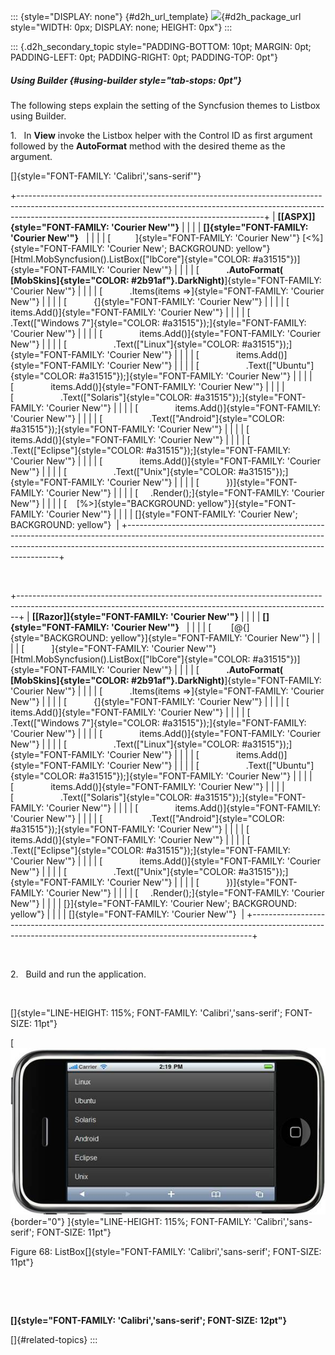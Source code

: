 ::: {style="DISPLAY: none"}
[](ms-xhelp:///?Id=d2h_url_template){#d2h_url_template} ![](!package_url!){#d2h_package_url style="WIDTH: 0px; DISPLAY: none; HEIGHT: 0px"}
:::

::: {.d2h_secondary_topic style="PADDING-BOTTOM: 10pt; MARGIN: 0pt; PADDING-LEFT: 0pt; PADDING-RIGHT: 0pt; PADDING-TOP: 0pt"}
##### Using Builder {#using-builder style="tab-stops: 0pt"}

The following steps explain the setting of the Syncfusion themes to Listbox using Builder.

1.   In **View** invoke the Listbox helper with the Control ID as first argument followed by the **AutoFormat** method with the desired theme as the argument.

[]{style="FONT-FAMILY: 'Calibri','sans-serif'"} 

+-------------------------------------------------------------------------------------------------------------------------------------------------------------------------------------------------------------------------+
| **[\[ASPX\]]{style="FONT-FAMILY: 'Courier New'"}**                                                                                                                                                                      |
|                                                                                                                                                                                                                         |
| **[]{style="FONT-FAMILY: 'Courier New'"}**                                                                                                                                                                              |
|                                                                                                                                                                                                                         |
| [          ]{style="FONT-FAMILY: 'Courier New'"} [\<%]{style="FONT-FAMILY: 'Courier New'; BACKGROUND: yellow"} [Html.MobSyncfusion().ListBox([\"lbCore\"]{style="COLOR: #a31515"})]{style="FONT-FAMILY: 'Courier New'"} |
|                                                                                                                                                                                                                         |
| [           **.AutoFormat( [MobSkins]{style="COLOR: #2b91af"}.DarkNight)**]{style="FONT-FAMILY: 'Courier New'"}                                                                                                         |
|                                                                                                                                                                                                                         |
| [           .Items(items =\>]{style="FONT-FAMILY: 'Courier New'"}                                                                                                                                                       |
|                                                                                                                                                                                                                         |
| [           {]{style="FONT-FAMILY: 'Courier New'"}                                                                                                                                                                      |
|                                                                                                                                                                                                                         |
| [               items.Add()]{style="FONT-FAMILY: 'Courier New'"}                                                                                                                                                        |
|                                                                                                                                                                                                                         |
| [                   .Text([\"Windows 7\"]{style="COLOR: #a31515"});]{style="FONT-FAMILY: 'Courier New'"}                                                                                                                |
|                                                                                                                                                                                                                         |
| [               items.Add()]{style="FONT-FAMILY: 'Courier New'"}                                                                                                                                                        |
|                                                                                                                                                                                                                         |
| [                   .Text([\"Linux\"]{style="COLOR: #a31515"});]{style="FONT-FAMILY: 'Courier New'"}                                                                                                                    |
|                                                                                                                                                                                                                         |
| [               items.Add()]{style="FONT-FAMILY: 'Courier New'"}                                                                                                                                                        |
|                                                                                                                                                                                                                         |
| [                   .Text([\"Ubuntu\"]{style="COLOR: #a31515"});]{style="FONT-FAMILY: 'Courier New'"}                                                                                                                   |
|                                                                                                                                                                                                                         |
| [               items.Add()]{style="FONT-FAMILY: 'Courier New'"}                                                                                                                                                        |
|                                                                                                                                                                                                                         |
| [                   .Text([\"Solaris\"]{style="COLOR: #a31515"});]{style="FONT-FAMILY: 'Courier New'"}                                                                                                                  |
|                                                                                                                                                                                                                         |
| [               items.Add()]{style="FONT-FAMILY: 'Courier New'"}                                                                                                                                                        |
|                                                                                                                                                                                                                         |
| [                   .Text([\"Android\"]{style="COLOR: #a31515"});]{style="FONT-FAMILY: 'Courier New'"}                                                                                                                  |
|                                                                                                                                                                                                                         |
| [               items.Add()]{style="FONT-FAMILY: 'Courier New'"}                                                                                                                                                        |
|                                                                                                                                                                                                                         |
| [                   .Text([\"Eclipse\"]{style="COLOR: #a31515"});]{style="FONT-FAMILY: 'Courier New'"}                                                                                                                  |
|                                                                                                                                                                                                                         |
| [               items.Add()]{style="FONT-FAMILY: 'Courier New'"}                                                                                                                                                        |
|                                                                                                                                                                                                                         |
| [                   .Text([\"Unix\"]{style="COLOR: #a31515"});]{style="FONT-FAMILY: 'Courier New'"}                                                                                                                     |
|                                                                                                                                                                                                                         |
| [           })]{style="FONT-FAMILY: 'Courier New'"}                                                                                                                                                                     |
|                                                                                                                                                                                                                         |
| [     .Render();]{style="FONT-FAMILY: 'Courier New'"}                                                                                                                                                                   |
|                                                                                                                                                                                                                         |
| [    [%\>]{style="BACKGROUND: yellow"}]{style="FONT-FAMILY: 'Courier New'"}                                                                                                                                             |
|                                                                                                                                                                                                                         |
| []{style="FONT-FAMILY: 'Courier New'; BACKGROUND: yellow"}                                                                                                                                                              |
+-------------------------------------------------------------------------------------------------------------------------------------------------------------------------------------------------------------------------+

 

+------------------------------------------------------------------------------------------------------------------------------------------------------------+
| **[\[Razor\]]{style="FONT-FAMILY: 'Courier New'"}**                                                                                                        |
|                                                                                                                                                            |
| **[]{style="FONT-FAMILY: 'Courier New'"}**                                                                                                                 |
|                                                                                                                                                            |
| [        [\@{]{style="BACKGROUND: yellow"}]{style="FONT-FAMILY: 'Courier New'"}                                                                            |
|                                                                                                                                                            |
| [           ]{style="FONT-FAMILY: 'Courier New'"} [Html.MobSyncfusion().ListBox([\"lbCore\"]{style="COLOR: #a31515"})]{style="FONT-FAMILY: 'Courier New'"} |
|                                                                                                                                                            |
| [           **.AutoFormat( [MobSkins]{style="COLOR: #2b91af"}.DarkNight)**]{style="FONT-FAMILY: 'Courier New'"}                                            |
|                                                                                                                                                            |
| [           .Items(items =\>]{style="FONT-FAMILY: 'Courier New'"}                                                                                          |
|                                                                                                                                                            |
| [           {]{style="FONT-FAMILY: 'Courier New'"}                                                                                                         |
|                                                                                                                                                            |
| [               items.Add()]{style="FONT-FAMILY: 'Courier New'"}                                                                                           |
|                                                                                                                                                            |
| [                   .Text([\"Windows 7\"]{style="COLOR: #a31515"});]{style="FONT-FAMILY: 'Courier New'"}                                                   |
|                                                                                                                                                            |
| [               items.Add()]{style="FONT-FAMILY: 'Courier New'"}                                                                                           |
|                                                                                                                                                            |
| [                   .Text([\"Linux\"]{style="COLOR: #a31515"});]{style="FONT-FAMILY: 'Courier New'"}                                                       |
|                                                                                                                                                            |
| [               items.Add()]{style="FONT-FAMILY: 'Courier New'"}                                                                                           |
|                                                                                                                                                            |
| [                   .Text([\"Ubuntu\"]{style="COLOR: #a31515"});]{style="FONT-FAMILY: 'Courier New'"}                                                      |
|                                                                                                                                                            |
| [               items.Add()]{style="FONT-FAMILY: 'Courier New'"}                                                                                           |
|                                                                                                                                                            |
| [                   .Text([\"Solaris\"]{style="COLOR: #a31515"});]{style="FONT-FAMILY: 'Courier New'"}                                                     |
|                                                                                                                                                            |
| [               items.Add()]{style="FONT-FAMILY: 'Courier New'"}                                                                                           |
|                                                                                                                                                            |
| [                   .Text([\"Android\"]{style="COLOR: #a31515"});]{style="FONT-FAMILY: 'Courier New'"}                                                     |
|                                                                                                                                                            |
| [               items.Add()]{style="FONT-FAMILY: 'Courier New'"}                                                                                           |
|                                                                                                                                                            |
| [                   .Text([\"Eclipse\"]{style="COLOR: #a31515"});]{style="FONT-FAMILY: 'Courier New'"}                                                     |
|                                                                                                                                                            |
| [               items.Add()]{style="FONT-FAMILY: 'Courier New'"}                                                                                           |
|                                                                                                                                                            |
| [                   .Text([\"Unix\"]{style="COLOR: #a31515"});]{style="FONT-FAMILY: 'Courier New'"}                                                        |
|                                                                                                                                                            |
| [           })]{style="FONT-FAMILY: 'Courier New'"}                                                                                                        |
|                                                                                                                                                            |
| [     .Render();]{style="FONT-FAMILY: 'Courier New'"}                                                                                                      |
|                                                                                                                                                            |
| [}]{style="FONT-FAMILY: 'Courier New'; BACKGROUND: yellow"}                                                                                                |
|                                                                                                                                                            |
| []{style="FONT-FAMILY: 'Courier New'"}                                                                                                                     |
+------------------------------------------------------------------------------------------------------------------------------------------------------------+

 

2.   Build and run the application.

 

[]{style="LINE-HEIGHT: 115%; FONT-FAMILY: 'Calibri','sans-serif'; FONT-SIZE: 11pt"} 

[ ![Description: C:\\Users\\krishnarajd\\Desktop\\lb1.png](ImagesExt/image103_141.jpg){border="0"} ]{style="LINE-HEIGHT: 115%; FONT-FAMILY: 'Calibri','sans-serif'; FONT-SIZE: 11pt"}

Figure 68: ListBox[]{style="FONT-FAMILY: 'Calibri','sans-serif'; FONT-SIZE: 11pt"}

 

 

**[]{style="FONT-FAMILY: 'Calibri','sans-serif'; FONT-SIZE: 12pt"}**  

[]{#related-topics}
:::
